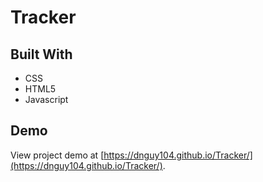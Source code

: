 # Tracker

## Built With

* CSS
* HTML5
* Javascript



## Demo

View project demo at [https://dnguy104.github.io/Tracker/](https://dnguy104.github.io/Tracker/).
